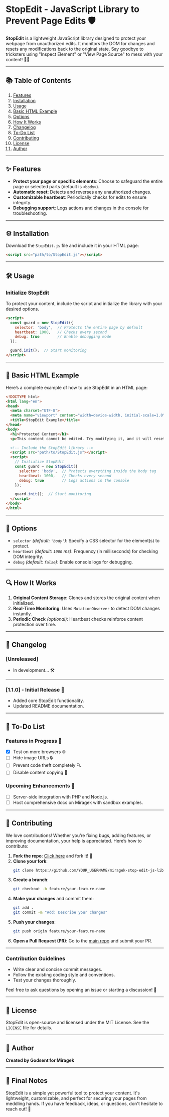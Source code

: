# StopEdit - JavaScript Library to Prevent Page Edits 🛡️

**StopEdit** is a lightweight JavaScript library designed to protect your webpage from unauthorized edits. It monitors the DOM for changes and resets any modifications back to the original state. Say goodbye to tricksters using "Inspect Element" or "View Page Source" to mess with your content! 🚫👀

---

## 📚 Table of Contents
1. [Features](#features)  
2. [Installation](#installation)  
3. [Usage](#usage)  
4. [Basic HTML Example](#basic-html-example)  
5. [Options](#options)  
6. [How It Works](#how-it-works)  
7. [Changelog](#changelog)  
8. [To-Do List](#to-do-list)  
9. [Contributing](#contributing)  
10. [License](#license)  
11. [Author](#author)  

---

## ✨ Features

- **Protect your page or specific elements**: Choose to safeguard the entire page or selected parts (default is `<body>`).  
- **Automatic reset**: Detects and reverses any unauthorized changes.  
- **Customizable heartbeat**: Periodically checks for edits to ensure integrity.  
- **Debugging support**: Logs actions and changes in the console for troubleshooting.  

---

## ⚙️ Installation

Download the `StopEdit.js` file and include it in your HTML page:

```html
<script src="path/to/StopEdit.js"></script>
```

---

## 🛠️ Usage

### Initialize StopEdit
To protect your content, include the script and initialize the library with your desired options.  

```html
<script>
  const guard = new StopEdit({
    selector: 'body',  // Protects the entire page by default
    heartbeat: 1000,   // Checks every second
    debug: true        // Enable debugging mode
  });

  guard.init();  // Start monitoring
</script>
```

---

## 🧩 Basic HTML Example

Here’s a complete example of how to use StopEdit in an HTML page:

```html
<!DOCTYPE html>
<html lang="en">
<head>
  <meta charset="UTF-8">
  <meta name="viewport" content="width=device-width, initial-scale=1.0">
  <title>StopEdit Example</title>
</head>
<body>
  <h1>Protected Content</h1>
  <p>This content cannot be edited. Try modifying it, and it will reset automatically.</p>

  <!-- Include the StopEdit library -->
  <script src="path/to/StopEdit.js"></script>
  <script>
    // Initialize StopEdit
    const guard = new StopEdit({
      selector: 'body',  // Protects everything inside the body tag
      heartbeat: 1000,   // Checks every second
      debug: true        // Logs actions in the console
    });

    guard.init();  // Start monitoring
  </script>
</body>
</html>
```

---

## 🔧 Options

- `selector` *(default: `'body'`)*: Specify a CSS selector for the element(s) to protect.  
- `heartbeat` *(default: `1000` ms)*: Frequency (in milliseconds) for checking DOM integrity.  
- `debug` *(default: `false`)*: Enable console logs for debugging.

---

## 🔍 How It Works

1. **Original Content Storage**: Clones and stores the original content when initialized.  
2. **Real-Time Monitoring**: Uses `MutationObserver` to detect DOM changes instantly.  
3. **Periodic Check** *(optional)*: Heartbeat checks reinforce content protection over time.  

---

## 📜 Changelog

### [Unreleased]
- In development... 🛠️  

---

### [1.1.0] - Initial Release 🎉
- Added core StopEdit functionality.  
- Updated README documentation.  

---

## 📝 To-Do List

### Features in Progress 🚀
- [x] Test on more browsers 🌐  
- [ ] Hide image URLs 🔒  
- [ ] Prevent code theft completely 🔍  
- [ ] Disable content copying 📄  

### Upcoming Enhancements 🔧
- [ ] Server-side integration with PHP and Node.js.  
- [ ] Host comprehensive docs on Miragek with sandbox examples.  

---

## 🤝 Contributing

We love contributions! Whether you’re fixing bugs, adding features, or improving documentation, your help is appreciated. Here’s how to contribute:

1. **Fork the repo**: [Click here](https://github.com/miragekdev/miragek-stop-edit-js-lib) and fork it! 🍴  
2. **Clone your fork**:  
   ```bash
   git clone https://github.com/YOUR_USERNAME/miragek-stop-edit-js-lib.git
   ```
3. **Create a branch**:  
   ```bash
   git checkout -b feature/your-feature-name
   ```
4. **Make your changes** and commit them:  
   ```bash
   git add .
   git commit -m "Add: Describe your changes"
   ```
5. **Push your changes**:  
   ```bash
   git push origin feature/your-feature-name
   ```
6. **Open a Pull Request (PR)**: Go to the [main repo](https://github.com/miragekdev/miragek-stop-edit-js-lib) and submit your PR.  

---

### Contribution Guidelines
- Write clear and concise commit messages.  
- Follow the existing coding style and conventions.  
- Test your changes thoroughly.  

Feel free to ask questions by opening an issue or starting a discussion! 💬  

---

## 📄 License

StopEdit is open-source and licensed under the MIT License. See the `LICENSE` file for details.  

---

## 👤 Author

**Created by Godsent for Miragek**  

---

## 🚀 Final Notes

StopEdit is a simple yet powerful tool to protect your content. It's lightweight, customizable, and perfect for securing your pages from meddling hands. If you have feedback, ideas, or questions, don't hesitate to reach out! 🎉

